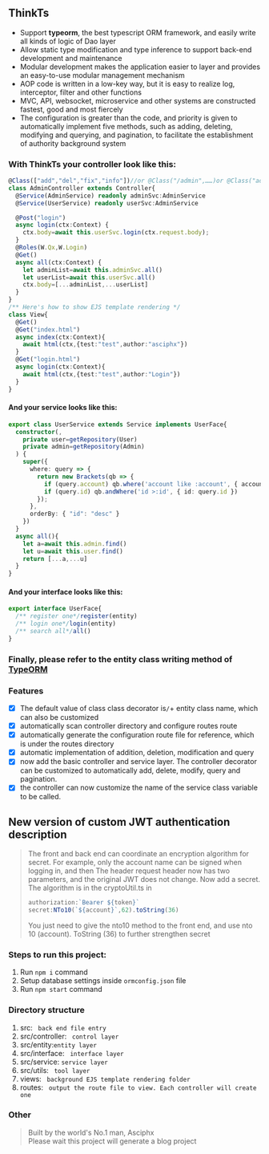 ## ThinkTs
- Support **typeorm**, the best typescript ORM framework, and easily write all kinds of logic of Dao layer
- Allow static type modification and type inference to support back-end development and maintenance
- Modular development makes the application easier to layer and provides an easy-to-use modular management mechanism
- AOP code is written in a low-key way, but it is easy to realize log, interceptor, filter and other functions
- MVC, API, websocket, microservice and other systems are constructed fastest, good and most fiercely
- The configuration is greater than the code, and priority is given to automatically implement five methods, such as adding, deleting, modifying and querying, and pagination, to facilitate the establishment of authority background system
### With ThinkTs your controller look like this:
```typescript
@Class(["add","del","fix","info"])//or @Class("/admin",……)or @Class("admin",……)
class AdminController extends Controller{
  @Service(AdminService) readonly adminSvc:AdminService
  @Service(UserService) readonly userSvc:AdminService

  @Post("login")
  async login(ctx:Context) {
    ctx.body=await this.userSvc.login(ctx.request.body);
  }
  @Roles(W.Qx,W.Login)
  @Get()
  async all(ctx:Context) {
    let adminList=await this.adminSvc.all()
    let userList=await this.userSvc.all()
    ctx.body=[...adminList,...userList]
  }
}
/** Here's how to show EJS template rendering */
class View{
  @Get()
  @Get("index.html")
  async index(ctx:Context){
    await html(ctx,{test:"test",author:"asciphx"})
  }
  @Get("login.html")
  async login(ctx:Context){
    await html(ctx,{test:"test",author:"Login"})
  }
}
```
#### And your service looks like this:
```typescript
export class UserService extends Service implements UserFace{
  constructor(,
    private user=getRepository(User)
    private admin=getRepository(Admin)
  ) {
    super({
      where: query => {
        return new Brackets(qb => {
          if (query.account) qb.where('account like :account', { account: `%${query.account}%` })
          if (query.id) qb.andWhere('id >:id', { id: query.id })
        });
      },
      orderBy: { "id": "desc" }
    })
  }
  async all(){
    let a=await this.admin.find()
    let u=await this.user.find()
    return [...a,...u]
  }
}
```
#### And your interface looks like this:
```typescript
export interface UserFace{
  /** register one*/register(entity)
  /** login one*/login(entity)
  /** search all*/all()
}
```
### Finally, please refer to the entity class writing method of [TypeORM](https://github.com/typeorm/typeorm)

### Features
- [x] The default value of class class decorator is`/`+ entity class name, which can also be customized
- [x] automatically scan controller directory and configure routes route
- [x] automatically generate the configuration route file for reference, which is under the routes directory
- [x] automatic implementation of addition, deletion, modification and query
- [x] now add the basic controller and service layer. The controller decorator can be customized to automatically add, delete, modify, query and pagination.
- [x] the controller can now customize the name of the service class variable to be called.

## New version of custom JWT authentication description

> The front and back end can coordinate an encryption algorithm for secret. For example, only the account name can be signed when logging in, and then
> The header request header now has two parameters, and the original JWT does not change. Now add a secret. The algorithm is in the cryptoUtil.ts in
> ```javascript
> authorization:`Bearer ${token}`
> secret:NTo10(`${account}`,62).toString(36)
> ```
>You just need to give the nto10 method to the front end, and use nto 10 (account). ToString (36) to further strengthen secret

### Steps to run this project:

1. Run `npm i` command
2. Setup database settings inside `ormconfig.json` file
3. Run `npm start` command

### Directory structure
1. src: ` back end file entry`
2. src/controller: ` control layer`
3. src/entity:`entity layer`
4. src/interface: ` interface layer`
5. src/service: `service layer`
6. src/utils: ` tool layer`
7. views: ` background EJS template rendering folder`
8. routes: ` output the route file to view. Each controller will create one`

### Other
> Built by the world's No.1 man, Asciphx  
> Please wait this project will generate a blog project
